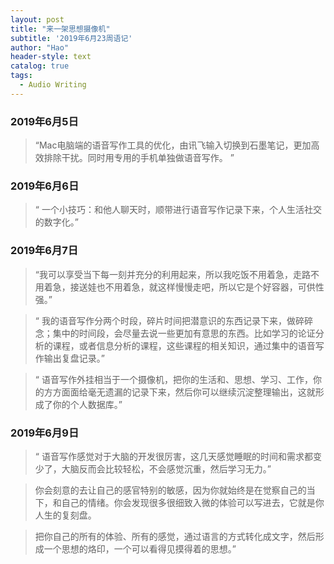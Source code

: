 ```yaml
---
layout: post
title: "来一架思想摄像机"
subtitle: '2019年6月23周语记'
author: "Hao"
header-style: text
catalog: true
tags:
  - Audio Writing
---
```




### 2019年6月5日

> “Mac电脑端的语音写作工具的优化，由讯飞输入切换到石墨笔记，更加高效排除干扰。同时用专用的手机单独做语音写作。 ”



### 2019年6月6日

>“ 一个小技巧：和他人聊天时，顺带进行语音写作记录下来，个人生活社交的数字化。”



### 2019年6月7日

>“我可以享受当下每一刻并充分的利用起来，所以我吃饭不用着急，走路不用着急，接送娃也不用着急，就这样慢慢走吧，所以它是个好容器，可供性强。”

>“ 我的语音写作分两个时段，碎片时间把潜意识的东西记录下来，做碎碎念；集中的时间段，会尽量去说一些更加有意思的东西。比如学习的论证分析的课程，或者信息分析的课程，这些课程的相关知识，通过集中的语音写作输出复盘记录。”

>“ 语音写作外挂相当于一个摄像机，把你的生活和、思想、学习、工作，你的方方面面给毫无遗漏的记录下来，然后你可以继续沉淀整理输出，这就形成了你的个人数据库。”



### 2019年6月9日

>“ 语音写作感觉对于大脑的开发很厉害，这几天感觉睡眠的时间和需求都变少了，大脑反而会比较轻松，不会感觉沉重，然后学习无力。”

>你会刻意的去让自己的感官特别的敏感，因为你就始终是在觉察自己的当下，和自己的情绪。你会发现很多很细致入微的体验可以写进去，它就是你人生的复刻盘。

>把你自己的所有的体验、所有的感觉，通过语言的方式转化成文字，然后形成一个思想的烙印，一个可以看得见摸得着的思想。”